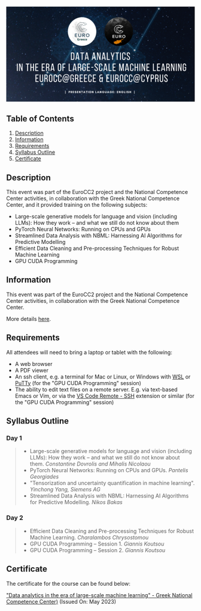 <p align="center">
  <img src="images/banner.png">
</p>

## Table of Contents
1. [Description](#description)
2. [Information](#information)
3. [Requirements](#requirements)
4. [Syllabus Outline](#syllabus)
5. [Certificate](#certificate)

<a name="descripton"></a>
## Description

This event was part of the EuroCC2 project and the National Competence Center activities, in collaboration with the Greek National Competence Center, and it provided training on the following subjects:

- Large-scale generative models for language and vision (including LLMs): How they work – and what we still do not know about them
- PyTorch Neural Networks: Running on CPUs and GPUs
- Streamlined Data Analysis with NBML: Harnessing AI Algorithms for Predictive Modelling
- Efficient Data Cleaning and Pre-processing Techniques for Robust Machine Learning
- GPU CUDA Programming

<a name="information"></a>
## Information

This event was part of the EuroCC2 project and the National Competence Center activities, in collaboration with the Greek National Competence Center.

More details [here](https://eurocc.cyi.ac.cy/data-analytics-in-the-era-of-large-scale-machine-learning/).

<a name="requirements"></a>
## Requirements
All attendees will need to bring a laptop or tablet with the
following:

- A web browser
- A PDF viewer
- An ssh client, e.g. a terminal for Mac or Linux, or Windows with
  [WSL](https://learn.microsoft.com/en-us/windows/wsl/install) or
  [PuTTy](https://www.putty.org) (for the "GPU CUDA Programming"
  session)
- The ability to edit text files on a remote server. E.g. via
  text-based Emacs or Vim, or via the [VS Code Remote -
  SSH](https://code.visualstudio.com/docs/remote/ssh) extension or
  similar (for the "GPU CUDA Programming" session)
  
<a name="syllabus"></a>
## Syllabus Outline

### Day 1

> - Large-scale generative models for language and vision (including LLMs): How they work – and what we still do not know about them. _Constantine Dovrolis and Mihalis Nicolaou_
> - PyTorch Neural Networks: Running on CPUs and GPUs. _Pantelis Georgiades_
> - "Tensorization and uncertainty quantification in machine learning". _Yinchong Yang, Siemens AG_
> - Streamlined Data Analysis with NBML: Harnessing AI Algorithms for Predictive Modelling. _Nikos Bakas_

### Day 2

> - Efficient Data Cleaning and Pre-processing Techniques for Robust Machine Learning. _Charalambos Chrysostomou_
> - GPU CUDA Programming – Session 1. _Giannis Koutsou_
> - GPU CUDA Programming – Session 2. _Giannis Koutsou_

<a name="certificate"></a>
## Certificate

The certificate for the course can be found below:

["Data analytics in the era of large-scale machine learning" - Greek National Competence Center)]() (Issued On: May 2023)
